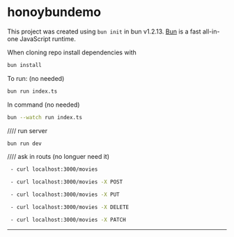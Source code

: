 # honoybundemo

This project was created using `bun init` in bun v1.2.13. [Bun](https://bun.sh) is a fast all-in-one JavaScript runtime.

When cloning repo install dependencies with

```bash
bun install
```

To run: (no needed)

```bash
bun run index.ts
```

In command (no needed)

```bash
bun --watch run index.ts
```

//// run server

```bash
bun run dev
```

//// ask in routs (no longuer need it)

```bash
 - curl localhost:3000/movies

 - curl localhost:3000/movies -X POST

 - curl localhost:3000/movies -X PUT

 - curl localhost:3000/movies -X DELETE

 - curl localhost:3000/movies -X PATCH
```

---
